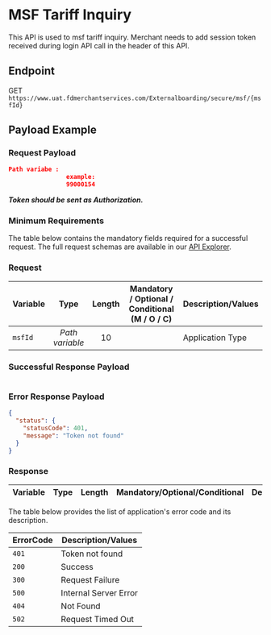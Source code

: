 # MSF Tariff Inquiry

This API is used to msf tariff inquiry. Merchant needs to add session token received during login API call in the header of this API.


## Endpoint

GET `https://www.uat.fdmerchantservices.com/Externalboarding/secure/msf/{msfId}`

## Payload Example

### Request Payload

```json
Path variabe : 
                example:
                99000154

```
  
***Token should be sent as Authorization.***

### Minimum Requirements

The table below contains the mandatory fields required for a successful request. The full request schemas are available in our [API Explorer](../api/?type=get&path=/Externalboarding/secure/msf/{msfId}`).

### Request
| Variable | Type | Length |  Mandatory / Optional / Conditional  (M / O / C)  | Description/Values |
| -------- | :-------: | :--: | :------------: | ------------------ |
| `msfId` | *Path variable* | 10 |  | Application Type |


### Successful Response Payload

```json


```

### Error Response Payload

```json
{
  "status": {
    "statusCode": 401,
    "message": "Token not found"
  }
}
```

### Response
| Variable | Type | Length |  Mandatory/Optional/Conditional  | Description/Values |
| -------- | :-------: | :--: | :------------: | ------------------ |





The table below provides the list of application's error code and its description.

| ErrorCode |  Description/Values |
| --------  | ------------------ |
|`401` |Token not found|  
|`200` |Success|
|`300` |Request Failure|
|`500` |Internal Server Error|
|`404` |Not Found|
|`502` |Request Timed Out|
